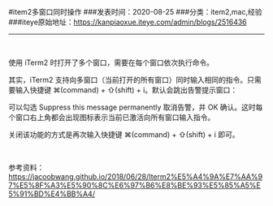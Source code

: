 #item2多窗口同时操作
###发表时间：2020-08-25
###分类：item2,mac,经验
###iteye原始地址：<a href="https://kanpiaoxue.iteye.com/admin/blogs/2516436" target="_blank">https://kanpiaoxue.iteye.com/admin/blogs/2516436</a>

---

<div class="iteye-blog-content-contain" style="font-size: 14px;"> 
 <p>&nbsp;</p> 
 <p>使用 iTerm2 时打开了多个窗口，需要在每个窗口依次执行命令。</p> 
 <p>其实，iTerm2 支持向多窗口（当前打开的所有窗口）同时输入相同的指令。只需要输入快捷键 ⌘(command) + ⇧(shift) + i。默认会跳出告警提示窗口：</p> 
 <p>可以勾选 Suppress this message permanently 取消告警，并 OK 确认。这时每个窗口右上角都会出现图标表示当前已激活向所有窗口输入指令。</p> 
 <p>关闭该功能的方式是再次输入快捷键 ⌘(command) + ⇧(shift) + i 即可。</p> 
 <p>&nbsp;</p> 
 <p>参考资料：<a href="https://jacoobwang.github.io/2018/06/28/Iterm2%E5%A4%9A%E7%AA%97%E5%8F%A3%E5%90%8C%E6%97%B6%E8%BE%93%E5%85%A5%E5%91%BD%E4%BB%A4/">https://jacoobwang.github.io/2018/06/28/Iterm2%E5%A4%9A%E7%AA%97%E5%8F%A3%E5%90%8C%E6%97%B6%E8%BE%93%E5%85%A5%E5%91%BD%E4%BB%A4/</a></p> 
 <p>&nbsp;</p> 
 <p>&nbsp;</p> 
 <p>&nbsp;</p> 
</div>